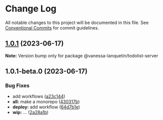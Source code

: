 # Change Log

All notable changes to this project will be documented in this file.
See [Conventional Commits](https://conventionalcommits.org) for commit guidelines.

## [1.0.1](https://github.com/vanessa-lanquetin/monorepo/compare/v1.0.1-beta.0...v1.0.1) (2023-06-17)

**Note:** Version bump only for package @vanessa-lanquetin/todolist-server

## 1.0.1-beta.0 (2023-06-17)

### Bug Fixes

* add workflows ([a23c144](https://github.com/vanessa-lanquetin/monorepo/commit/a23c144b8300a528c01e09be1fbd7a06d04981b3))
* **all:** make a monorepo ([430317b](https://github.com/vanessa-lanquetin/monorepo/commit/430317b5d70a089abff73b58c899bbe120592108))
* **deploy:** add workflow ([64d7b1e](https://github.com/vanessa-lanquetin/monorepo/commit/64d7b1edf0e9367478a10e1fea1d7d40c41bfaa0))
* **wip:** ... ([2a28a1b](https://github.com/vanessa-lanquetin/monorepo/commit/2a28a1bfb48de2e577948a3e394e214ad3c3b127))
